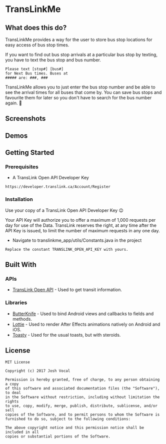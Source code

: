 # TransLinkMe

## What does this do?

TransLinkMe provides a way for the user to store bus stop locations for easy access of bus stop times.

If you want to find out bus stop arrivals at a particular bus stop by texting, you have to text the bus stop and bus number.

```
Please text [stop#] [bus#]
for Next Bus times. Buses at
##### are: ###, ###
```

TransLinkMe allows you to just enter the bus stop number and be able to see the arrival times for all buses that come by. You can save bus stops and favourite them for later so you don't have to search for the bus number again. :raised_hands:

## Screenshots

## Demos

## Getting Started

### Prerequisites

* A TransLink Open API Developer Key

```
https://developer.translink.ca/Account/Register
```

### Installation

Use your copy of a TransLink Open API Developer Key :wink:

Your API Key will authorize you to offer a maximum of 1,000 requests per day for use of the Data. TransLink reserves the right, at any time after the API Key is issued, to limit the number of maximum requests in any one day. 

* Navigate to translinkme_app/utils/Constants.java in the project

```
Replace the constant TRANSLINK_OPEN_API_KEY with yours. 
```

## Built With

### APIs

* [TransLink Open API](https://developer.translink.ca/) - Used to get transit information.

### Libraries

* [ButterKnife](https://github.com/JakeWharton/butterknife) - Used to bind Android views and callbacks to fields and methods.
* [Lottie](https://github.com/airbnb/lottie-android) - Used to render After Effects animations natively on Android and iOS.
* [Toasty](https://github.com/GrenderG/Toasty) - Used for the usual toasts, but with steroids.

## License

```
MIT License

Copyright (c) 2017 Josh Vocal

Permission is hereby granted, free of charge, to any person obtaining a copy
of this software and associated documentation files (the "Software"), to deal
in the Software without restriction, including without limitation the rights
to use, copy, modify, merge, publish, distribute, sublicense, and/or sell
copies of the Software, and to permit persons to whom the Software is
furnished to do so, subject to the following conditions:

The above copyright notice and this permission notice shall be included in all
copies or substantial portions of the Software.

```


